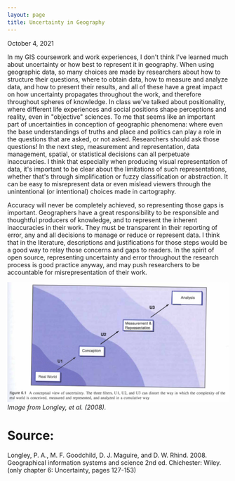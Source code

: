 ```yaml
---
layout: page
title: Uncertainty in Geography
---
```

October 4, 2021

In my GIS coursework and work experiences, I don't think I've learned much about uncertainty or how best to represent it in geography.
When using geographic data, so many choices are made by researchers about how to structure their questions, where to obtain data, how to measure and
analyze data, and how to present their results, and all of these have a great impact on how uncertainty propagates throughout the work, and therefore
throughout spheres of knowledge. In class we've talked about positionality, where different life experiences and social positions shape perceptions and reality, even in "objective" sciences. To me that seems like an important part of uncertainties in conception of geographic phenomena: where even the base understandings of
truths and place and politics can play a role in the questions that are asked, or not asked. Researchers should ask those questions! In the next step, measurement and representation, data management, spatial, or statistical decisions can all perpetuate inaccuracies. I think that especially when producing visual representation
of data, it's important to be clear about the limitations of such representations, whether that's through simplification or fuzzy classification or
abstraction. It can be easy to misrepresent data or even mislead viewers through the unintentional (or intentional) choices made in cartography.

Accuracy will never be completely achieved, so representing those gaps is important. Geographers have a great responsibility to be responsible and
thoughtful producers of knowledge, and to represent the inherent inaccuracies in their work. They must be transparent in their reporting of error,
any and all decisions to manage or reduce or represent data. I think that in the literature, descriptions and justifications for those steps
would be a good way to relay those concerns and gaps to readers. In the spirit of open source, representing uncertainty and error throughout the
research process is good practice anyway, and may push researchers to be accountable for misrepresentation of their work.

[![Conceptual view of uncertainty](assets/uncertainty.png)](https://github.io)
*Image from Longley, et al. (2008).*

# Source:

Longley, P. A., M. F. Goodchild, D. J. Maguire, and D. W. Rhind. 2008. Geographical information systems and science 2nd ed. Chichester: Wiley. (only chapter 6: Uncertainty, pages 127-153)
